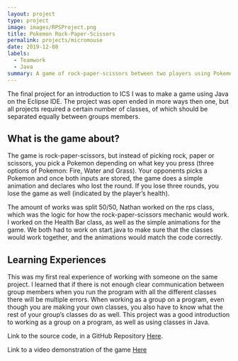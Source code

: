 ```yaml
---
layout: project
type: project
image: images/RPSProject.png
title: Pokemon Rock-Paper-Scissors
permalink: projects/micromouse
date: 2019-12-08
labels:
  - Teamwork
  - Java
summary: A game of rock-paper-scissors between two players using Pokemon, created by me and my partner Nathan Corpuz for ICS 111
---
```



The final project for an introduction to ICS I was to make a game using
Java on the Eclipse IDE. The project was open ended in more ways then
one, but all projects required a certain number of classes, of which
should be separated equally between groups members.

What is the game about?
-----------------------

The game is rock-paper-scissors, but instead of picking rock, paper or
scissors, you pick a Pokemon depending on what key you press (three
options of Pokemon: Fire, Water and Grass). Your opponents picks a
Pokemon and once both inputs are stored, the game does a simple
animation and declares who lost the round. If you lose three rounds, you
lose the game as well (indicated by the player’s health).

The amount of works was split 50/50, Nathan worked on the rps class,
which was the logic for how the rock-paper-scissors mechanic would work.
I worked on the Health Bar class, as well as the simple animations for
the game. We both had to work on start.java to make sure that the
classes would work together, and the animations would match the code
correctly.

Learning Experiences
--------------------

This was my first real experience of working with someone on the same
project. I learned that if there is not enough clear communication
between group members when you run the program with all the different
classes there will be multiple errors. When working as a group on a
program, even though you are making your own classes, you also have to
know what the rest of your group’s classes do as well. This project was
a good introduction to working as a group on a program, as well as using
classes in Java.

Link to the source code, in a GitHub Repository
[Here](https://github.com/ColeAmparo/RPSGame).

Link to a video demonstration of the game
[Here](https://www.youtube.com/watch?v=4pH_zQ_KfyA)
